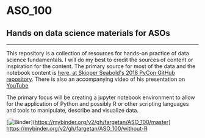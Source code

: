 # ASO_100
## Hands on data science materials for ASOs
***

This repository is a collection of resources for hands-on practice of data science fundamentals. I will do my best to credit the sources of content or inspiration for the content. The primary source for most of the data and the notebook content is [here, at Skipper Seabold's 2018 PyCon GitHub repository](https://github.com/jseabold/pycon-ds-2018 "Introduction to Python for Data Science for PyCon 2018"). There is also an accompanying video of his presentation on [YouTube](https://www.youtube.com/watch?v=W4WQi2OIy7o "Skipper Seabold - Introduction to Python for Data Science - PyCon 2018")

The primary focus will be creating a jupyter notebook environment to allow for the application of Python and possibly R or other scripting languages and tools to manipulate, describe and visualize data.

[![Binder](https://mybinder.org/badge.svg)](https://mybinder.org/v2/gh/fargetan/ASO_100/master]
https://mybinder.org/v2/gh/fargetan/ASO_100/without-R

